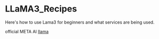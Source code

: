 # LLaMA3_Recipes
Here's how to use Lama3 for beginners and what services are being used.


official META AI
[llama](https://llama.meta.com/)
